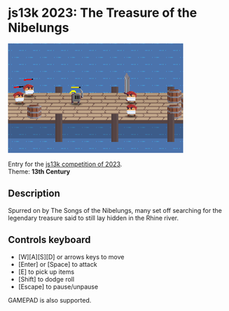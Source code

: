 # js13k 2023: The Treasure of the Nibelungs

![Screenshot from the game.](thumb_400x250.png?raw=true)

Entry for the [js13k competition of 2023](https://2023.js13kgames.com/).  
Theme: **13th Century**


## Description

Spurred on by The Songs of the Nibelungs, many set off searching for the legendary treasure said to still lay hidden in the Rhine river.


## Controls keyboard

* [W][A][S][D] or arrows keys to move
* [Enter] or [Space] to attack
* [E] to pick up items
* [Shift] to dodge roll
* [Escape] to pause/unpause

GAMEPAD is also supported.

